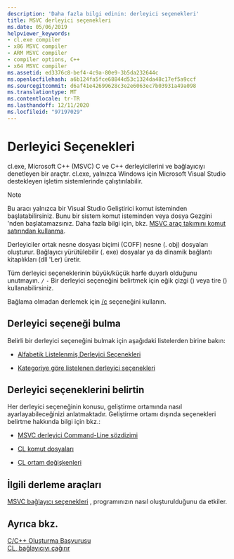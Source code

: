 ```yaml
---
description: 'Daha fazla bilgi edinin: derleyici seçenekleri'
title: MSVC derleyici seçenekleri
ms.date: 05/06/2019
helpviewer_keywords:
- cl.exe compiler
- x86 MSVC compiler
- ARM MSVC compiler
- compiler options, C++
- x64 MSVC compiler
ms.assetid: ed3376c8-bef4-4c9a-80e9-3b5da232644c
ms.openlocfilehash: a6b124fa5fce68844d53c1324da48c17ef5a9ccf
ms.sourcegitcommit: d6af41e42699628c3e2e6063ec7b03931a49a098
ms.translationtype: MT
ms.contentlocale: tr-TR
ms.lasthandoff: 12/11/2020
ms.locfileid: "97197029"
---
```

# <a name="compiler-options"></a>Derleyici Seçenekleri

cl.exe, Microsoft C++ (MSVC) C ve C++ derleyicilerini ve bağlayıcıyı denetleyen bir araçtır. cl.exe, yalnızca Windows için Microsoft Visual Studio destekleyen işletim sistemlerinde çalıştırılabilir.

> [!NOTE]
> Bu aracı yalnızca bir Visual Studio Geliştirici komut isteminden başlatabilirsiniz. Bunu bir sistem komut isteminden veya dosya Gezgini 'nden başlatamazsınız. Daha fazla bilgi için, bkz. [MSVC araç takımını komut satırından kullanma](../building-on-the-command-line.md).

Derleyiciler ortak nesne dosyası biçimi (COFF) nesne (. obj) dosyaları oluşturur. Bağlayıcı yürütülebilir (. exe) dosyalar ya da dinamik bağlantı kitaplıkları (dll 'Ler) üretir.

Tüm derleyici seçeneklerinin büyük/küçük harfe duyarlı olduğunu unutmayın. `/` `-` Bir derleyici seçeneğini belirtmek için eğik çizgi () veya tire () kullanabilirsiniz.

Bağlama olmadan derlemek için [/c](c-compile-without-linking.md) seçeneğini kullanın.

## <a name="find-a-compiler-option"></a>Derleyici seçeneği bulma

Belirli bir derleyici seçeneğini bulmak için aşağıdaki listelerden birine bakın:

- [Alfabetik Listelenmiş Derleyici Seçenekleri](compiler-options-listed-alphabetically.md)

- [Kategoriye göre listelenen derleyici seçenekleri](compiler-options-listed-by-category.md)

## <a name="specify-compiler-options"></a>Derleyici seçeneklerini belirtin

Her derleyici seçeneğinin konusu, geliştirme ortamında nasıl ayarlayabileceğinizi anlatmaktadır. Geliştirme ortamı dışında seçenekleri belirtme hakkında bilgi için bkz.:

- [MSVC derleyici Command-Line sözdizimi](compiler-command-line-syntax.md)

- [CL komut dosyaları](cl-command-files.md)

- [CL ortam değişkenleri](cl-environment-variables.md)

## <a name="related-build-tools"></a>İlgili derleme araçları

[MSVC bağlayıcı seçenekleri](linker-options.md) , programınızın nasıl oluşturulduğunu da etkiler.

## <a name="see-also"></a>Ayrıca bkz.

[C/C++ Oluşturma Başvurusu](c-cpp-building-reference.md)<br/>
[CL, bağlayıcıyı çağırır](cl-invokes-the-linker.md)
